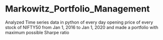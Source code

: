 # Markowitz_Portfolio_Management
Analyzed Time series data in python of every day opening price of every stock of NIFTY50 from Jan 1, 2016 to Jan 1, 2020 and made a portfolio with maximum possible Sharpe ratio 
